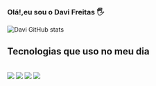 ### Olá!,eu sou o Davi Freitas 🖐️

![Davi GitHub stats](https://github-readme-stats.vercel.app/api?username=DaviFreitas77&show_icons=true&theme=dracula)

## Tecnologias que uso no meu dia
<div style="display:inline_block">
  <br/>
  <img align="center" src="https://img.shields.io/badge/React_Native-20232A?style=for-the-badge&logo=react&logoColor=61DAFB" />
  <img align="center" src="https://img.shields.io/badge/React-20232A?style=for-the-badge&logo=react&logoColor=61DAFB" />
  <img align="center" src="https://img.shields.io/badge/Laravel-FF2D20?style=for-the-badge&logo=laravel&logoColor=white" />
  <img align="center" src="https://img.shields.io/badge/MySQL-00000F?style=for-the-badge&logo=mysql&logoColor=white" />
</div>
